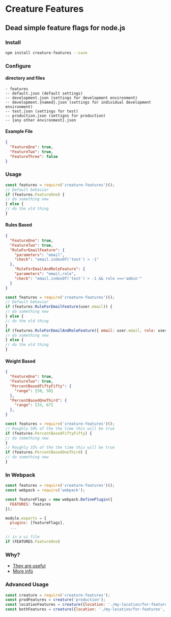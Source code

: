 # Creature Features
## Dead simple feature flags for node.js

### Install
```bash
npm install creature-features --save
```
### Configure
#### directory and files
```
- features
-- default.json (default settings)
-- development.json (settings for development environment)
-- development.{named}.json (settings for individual development environment)
-- test.json (settings for test)
-- production.json (settigns for production)
-- {any other environment}.json
```
#### Example File
```json
{
  "FeatureOne": true,
  "FeatureTwo": true,
  "FeatureThree": false
}
```

### Usage
```javascript
const features = require('creature-features')();
// Default behavior
if (features.FeatureOne) {
// do something new
} else {
// do the old thing
}
```
#### Rules Based
```json
{
  "FeatureOne": true,
  "FeatureTwo": true,
  "RuleForEmailFeature": {
    "parameters": "email",
    "check": "email.indexOf('test') > -1"
  },
	"RuleForEmailAndRoleFeature": {
    "parameters": "email,role",
    "check": "email.indexOf('test') > -1 && role ==='admin'"
  }
}
```
```javascript
const features = require('creature-features')();
// Default behavior
if (features.RuleForEmailFeature(user.email)) {
// do something new
} else {
// do the old thing
}
if (features.RuleForEmailAndRoleFeature({ email: user.email, role: user.account.role })) {
// do something new
} else {
// do the old thing
}
```

#### Weight Based
```json
{
  "FeatureOne": true,
  "FeatureTwo": true,
  "PercentBasedFiftyFifty": {
    "range": [50, 50]
  },
  "PercentBasedOneThird": {
    "range": [33, 67]
  },
}
```

```javascript
const features = require('creature-features')();
// Roughly 50% of the the time this will be true
if (features.PercentBasedFiftyFifty) {
// do something new
}
// Roughly 33% of the the time this will be true
if (features.PercentBasedOneThird) {
// do something new
}
```

### In Webpack
```javascript
const features = require('creature-features')();
const webpack = require('webpack');

const featureFlags = new webpack.DefinePlugin({
  FEATURES: features
});

module.exports = {
  plugins: [featureFlags],
  ...

// in a ui file
if (FEATURES.FeatureOne)
```
### Why?
* [They are useful](http://code.flickr.net/2009/12/02/flipping-out/)
* [More info](http://featureflags.io/)

### Advanced Usage
```javascript
const creature = require('creature-features');
const prodFeatures = creature('production');
const locationFeatures = creature({location: './my-location/for-features'});
const bothFeatures = creature({location: './my-location/for-features', env: 'staging'});

```
